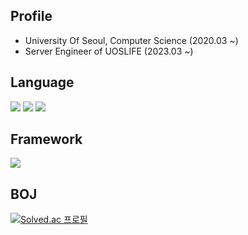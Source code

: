 ## Profile
- University Of Seoul, Computer Science (2020.03 ~)
- Server Engineer of UOSLIFE (2023.03 ~)

## Language
![](https://img.shields.io/badge/Kotlin-0095D5?&style=for-the-badge&logo=kotlin&logoColor=white)
![](https://img.shields.io/badge/Python-14354C?style=for-the-badge&logo=python&logoColor=white)
![](https://img.shields.io/badge/TypeScript-007ACC?style=for-the-badge&logo=typescript&logoColor=white)

## Framework
![](https://img.shields.io/badge/Spring-6DB33F?style=for-the-badge&logo=spring&logoColor=white)

## BOJ

[![Solved.ac
프로필](http://mazassumnida.wtf/api/v2/generate_badge?boj=wjdrnghd329)](https://solved.ac/wjdrnghd329)
